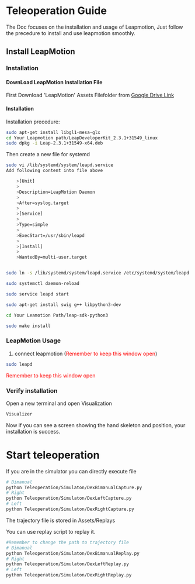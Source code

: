 # Teleoperation Guide

The Doc focuses on the installation and usage of Leapmotion, Just follow the precedure to install and use leapmotion smoothly.
## Install LeapMotion
### Installation
#### DownLoad LeapMotion Installation File
First Download 'LeapMotion' Assets Filefolder from [Google Drive Link](https://drive.google.com/drive/folders/1EWH9zYQfBa96Z4JyimvUSBYOyW615JSg)

#### Installation
Installation precedure:
```bash
sudo apt-get install libgl1-mesa-glx
cd Your Leapmotion path/LeapDeveloperKit_2.3.1+31549_linux
sudo dpkg -i Leap-2.3.1+31549-x64.deb
```
Then create a new file for systemd
``` bash
sudo vi /lib/systemd/system/leapd.service
Add following content into file above

    >[Unit]
    >
    >Description=LeapMotion Daemon
    >
    >After=syslog.target
    >
    >[Service]
    >
    >Type=simple
    >
    >ExecStart=/usr/sbin/leapd
    >
    >[Install]
    >
    >WantedBy=multi-user.target
```

``` bash

sudo ln -s /lib/systemd/system/leapd.service /etc/systemd/system/leapd.service

sudo systemctl daemon-reload

sudo service leapd start

sudo apt-get install swig g++ libpython3-dev

cd Your Leamotion Path/leap-sdk-python3

sudo make install
```

###  LeapMotion Usage

1. connect leapmotion (<span style="color:red">Remember to keep this window open</span>)
```bash
sudo leapd
```
<span style="color:red">Remember to keep this window open</span>


### Verify installation
Open a new terminal and open Visualization
``` bash
Visualizer
```

Now if you can see a screen showing the hand skeleton and position, your installation is success.

# Start teleoperation
If you are in the simulator you can directly execute file
```bash
# Bimanual
python Teleoperation/Simulaton/DexBimanualCapture.py
# Right
python Teleoperation/Simulaton/DexLeftCapture.py
# Left
python Teleoperation/Simulaton/DexRightCapture.py
```
The trajectory file is stored in Assets/Replays

You can use replay script to replay it.
```bash
#Remember to change the path to trajectory file
# Bimanual
python Teleoperation/Simulaton/DexBimanualReplay.py
# Right
python Teleoperation/Simulaton/DexLeftReplay.py
# Left
python Teleoperation/Simulaton/DexRightReplay.py
```